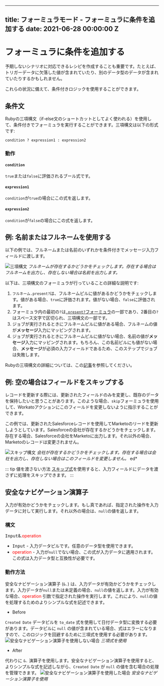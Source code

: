  ---
title: フォーミュラモード - フォーミュラに条件を追加する
date: 2021-06-28 00:00:00 Z
---

# フォーミュラに条件を追加する
予期しないシナリオに対応できるレシピを作成することも重要です。たとえば、トリガーデータに欠落した値が含まれていたり、別のデータ型のデータが含まれていたりするかもしれません。

これらの状況に備えて、条件付きロジックを使用することができます。

## 条件文
Rubyの三項構文（if-else文のショートカットとしてよく使われる）を使用して、条件付きでフォーミュラを実行することができます。三項構文は以下の形式です:

```
condition ? expression1 : expression2
```

### 動作
#### `condition`
`true`または`false`に評価されるブール式です。

#### `expression1`
`condition`が`true`の場合にこの式を返します。

#### `expression2`
`condition`が`false`の場合にこの式を返します。

## 例: 名前またはフルネームを使用する
以下の例では、<kbd>フルネーム</kbd>または<kbd>名前</kbd>のいずれかを条件付きで<kbd>メッセージ</kbd>入力フィールドに渡します。

![三項構文](~@img/formula-docs/ternary-formula.png)
*<kbd>フルネーム</kbd>が存在するかどうかをチェックします。存在する場合は<kbd>フルネーム</kbd>を出力し、存在しない場合は<kbd>名前</kbd>を出力します。*

以下は、三項構文のフォーミュラが行っていることの詳細な説明です:

1. <code><kbd>フルネーム</kbd>.present?</code>は、<kbd>フルネーム</kbd>ピルに値があるかどうかをチェックします。値がある場合、`true`に評価されます。値がない場合、`false`に評価されます。
2. フォーミュラ内の最初の`?`は[`.present?`フォーミュラ](/formulas/string-formulas.md#present)の一部であり、2番目の`?`はスペース文字で区切られ、三項構文の一部です。
3. ジョブが実行されるときに<kbd>フルネーム</kbd>ピルに値がある場合、<kbd>フルネーム</kbd>の値が**メッセージ**入力にマッピングされます。
4. ジョブが実行されるときに<kbd>フルネーム</kbd>ピルに値がない場合、<kbd>名前</kbd>の値が**メッセージ**入力にマッピングされます。もちろん、この<kbd>名前</kbd>ピルにも値がない場合、**メッセージ**が必須の入力フィールドであるため、このステップでジョブは失敗します。

Rubyの三項構文の詳細については、この[記事](http://www.w3resource.com/ruby/ruby-ternary-operator.php)を参照してください。

## 例: 空の場合はフィールドをスキップする
レコードを更新する際には、更新されたフィールドのみを変更し、既存のデータを保持したいと思うことがあります。このような場合、`skip`フォーミュラを使用して、Workatoアクションにこのフィールドを変更しないように指示することができます。

この例では、更新されたSalesforceレコードを使用してMarketoのリードを更新しようとしています。Salesforceの<kbd>会社</kbd>が存在するかどうかをチェックします。存在する場合、Salesforceの<kbd>会社</kbd>をMarketoに出力します。それ以外の場合、Marketoのレコードは変更されません。

![スキップ構文](~@img/formula-docs/skip-formula.png)
*<kbd>会社</kbd>が存在するかどうかをチェックします。存在する場合は<kbd>会社</kbd>を出力し、存在しない場合はこのフィールドを変更しません。* ed*

::: tip 値を渡さない方法
[スキップ式](/formulas/other-formulas.md#skip)を使用すると、入力フィールドにデータを渡さずに処理をスキップできます。
:::

## 安全なナビゲーション演算子

入力が有効かどうかをチェックします。もし真であれば、指定された操作を入力データに対して実行します。それ以外の場合は、`null`の値を返します。

### 構文

<kbd>Input</kbd>&.<span style="color:#FF0000">operation</span>

- <kbd>Input</kbd> - 入力データピルです。任意のデータ型を使用できます。
- <span style="color:#FF0000">operation</span> - 入力が`null`でない場合、この式が入力データに適用されます。この式は入力データ型と互換性が必要です。

### 動作方法

安全なナビゲーション演算子 (`&.`) は、入力データが有効かどうかをチェックします。入力データが`null`または未定義の場合、`null`の値を返します。入力が有効な場合、<span style="color:#FF0000">operation</span> 引数で指定された操作を実行します。これにより、`null`の値を処理するためのよりシンプルな式を記述できます。

- Before

`Created Date` データピルを `to_date` 式を使用して日付データ型に変換する必要があります。データピルに `null` の値が含まれている場合、式はエラーになりますので、このロジックを回避するために三項式を使用する必要があります。
![安全なナビゲーション演算子を使用しない場合](~@img/formula-docs/safe-navigation-before.png)
_三項式を使用_

- After

代わりに `&.` 演算子を使用します。安全なナビゲーション演算子を使用すると、よりシンプルな式を記述しながら、`Created Date` が `null` の値を含む場合の処理を管理できます。
![安全なナビゲーション演算子を使用した場合](~@img/formula-docs/safe-navigation-after.png)
_安全なナビゲーション演算子を使用_